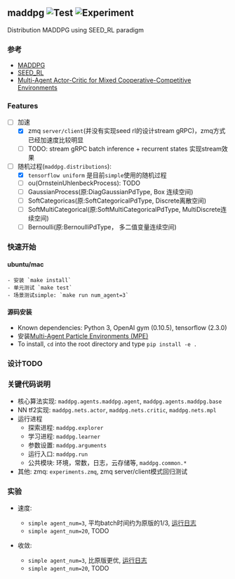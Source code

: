 ## maddpg ![Test](https://github.com/iminders/maddpg/workflows/Test/badge.svg) ![Experiment](https://github.com/iminders/maddpg/workflows/Experiment/badge.svg)
Distribution MADDPG using SEED_RL paradigm

### 参考
- [MADDPG](https://github.com/openai/maddpg)
- [SEED_RL](https://github.com/google-research/seed_rl)
- [Multi-Agent Actor-Critic for Mixed Cooperative-Competitive Environments](https://arxiv.org/pdf/1706.02275.pdf)
### Features
- [ ] 加速
    - [x] zmq `server/client`(并没有实现seed rl的设计stream gRPC)，zmq方式
已经加速度比较明显
    - [ ] TODO: stream gRPC batch inference + recurrent states 实现stream效果
- [ ] 随机过程(`maddpg.distributions`):
    - [x] `tensorflow uniform` 是目前`simple`使用的随机过程
    - [ ] ou(OrnsteinUhlenbeckProcess): TODO
    - [ ] GaussianProcess(原:DiagGaussianPdType, Box 连续空间)
    - [ ] SoftCategoricas(原:SoftCategoricalPdType, Discrete离散空间)
    - [ ] SoftMultiCategorical(原:SoftMultiCategoricalPdType, MultiDiscrete连续空间)
    - [ ] Bernoulli(原:BernoulliPdType， 多二值变量连续空间)

### 快速开始
#### ubuntu/mac
    - 安装 `make install`
    - 单元测试 `make test`
    - 场景测试simple: `make run num_agent=3`

#### 源码安装
- Known dependencies: Python 3, OpenAI gym (0.10.5), tensorflow (2.3.0)
- 安装[Multi-Agent Particle Environments (MPE)](https://github.com/openai/multiagent-particle-envs)
- To install, `cd` into the root directory and type `pip install -e .`

### 设计TODO

### 关键代码说明
- 核心算法实现: `maddpg.agents.maddpg.agent`, `maddpg.agents.maddpg.base`
- NN tf2实现: `maddpg.nets.actor`, `maddpg.nets.critic`, `maddpg.nets.mpl`
- 运行进程
    - 探索进程: `maddpg.explorer`
    - 学习进程: `maddpg.learner`
    - 参数设置: `maddpg.arguments`
    - 运行入口: `maddpg.run`
    - 公共模块: 环境，常数，日志，云存储等, `maddpg.common.*`
- 其他:
    zmq: `experiments.zmq`, zmq server/client模式回归测试

### 实验
- 速度:
    - `simple agent_num=3`, 平均batch时间约为原版的1/3, [运行日志](https://github.com/iminders/maddpg/runs/1320405588?check_suite_focus=true)
    - `simple agent_num=20`, TODO

- 收敛:
    - `simple agent_num=3`, 比原版更优, [运行日志](https://github.com/iminders/maddpg/runs/1320405588?check_suite_focus=true)
    - `simple agent_num=20`, TODO
